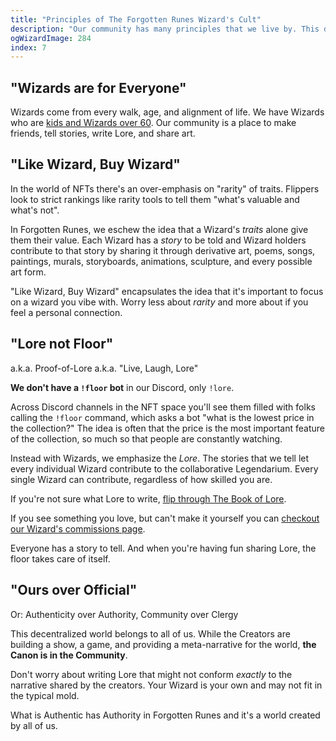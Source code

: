 ```yaml
---
title: "Principles of The Forgotten Runes Wizard's Cult"
description: "Our community has many principles that we live by. This document captures some of them."
ogWizardImage: 284
index: 7
---
```


## "Wizards are for Everyone"

<ResponsiveImg src="/static/img/posts/Wizards-are-for-Everyone.png" pixelArt={true} />

Wizards come from every walk, age, and alignment of life. We have Wizards who are [kids and Wizards over 60](https://twitter.com/dotta/status/1445919395939819526). Our community is a place to make friends, tell stories, write Lore, and share art.

## "Like Wizard, Buy Wizard"

<ResponsiveImg src="/static/img/posts/Like-Wizard-Buy-Wizard.png" pixelArt={true} />

In the world of NFTs there's an over-emphasis on "rarity" of traits. Flippers look to strict rankings like rarity tools to tell them "what's valuable and what's not".

In Forgotten Runes, we eschew the idea that a Wizard's _traits_ alone give them their value. Each Wizard has a _story_ to be told and Wizard holders contribute to that story by sharing it through derivative art, poems, songs, paintings, murals, storyboards, animations, sculpture, and every possible art form.

"Like Wizard, Buy Wizard" encapsulates the idea that it's important to focus on a wizard you vibe with. Worry less about _rarity_ and more about if you feel a personal connection.

## "Lore not Floor"

<ResponsiveImg src="/static/img/posts/Lore-not-Floor.png" pixelArt={true} />

a.k.a. Proof-of-Lore
a.k.a. "Live, Laugh, Lore"

**We don't have a `!floor` bot** in our Discord, only `!lore`.

Across Discord channels in the NFT space you'll see them filled with folks calling the `!floor` command, which asks a bot "what is the lowest price in the collection?" The idea is often that the price is the most important feature of the collection, so much so that people are constantly watching.

Instead with Wizards, we emphasize the _Lore_. The stories that we tell let every individual Wizard contribute to the collaborative Legendarium. Every single Wizard can contribute, regardless of how skilled you are.

If you're not sure what Lore to write, [flip through The Book of Lore](/lore).

If you see something you love, but can't make it yourself you can [checkout our Wizard's commissions page](/posts/commissions).

Everyone has a story to tell. And when you're having fun sharing Lore, the floor takes care of itself.

## "Ours over Official"

<ResponsiveImg src="/static/img/posts/Ours-over-Official.png" pixelArt={true} />

Or: Authenticity over Authority, Community over Clergy

This decentralized world belongs to all of us. While the Creators are building a show, a game, and providing a meta-narrative for the world, **the Canon is in the Community**.

Don't worry about writing Lore that might not conform _exactly_ to the narrative shared by the creators. Your Wizard is your own and may not fit in the typical mold.

What is Authentic has Authority in Forgotten Runes and it's a world created by all of us.
